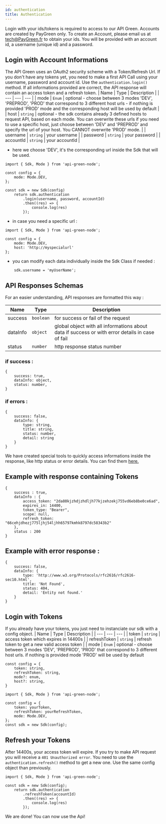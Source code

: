 ```yaml
---
id: authentication
title: Authentication
---
```


Login with your ids/tokens is required to access to our API Green.
Accounts are created by PayGreen only. To create an Account, please email us at tech@PayGreen.fr to obtain your ids. You will be provided with an account id, a username (unique id) and a password.

## Login with Account Informations

The API Green uses an OAuth2 security scheme with a Token/Refresh Url. If you don't have any tokens yet, you need to make a first API Call using your username, password and account id. Use the `authentication.login()` method. If all informations provided are correct, the API response will contain an access token and a refresh token.
| Name | Type | Description |
| --- | --- | --- |
| mode | <code>Enum</code> | optional - choose between 3 modes 'DEV', 'PREPROD', 'PROD' that correspond to 3 different host urls - if nothing is provided 'PROD' mode and the corresponding host will be used by default |
| host | <code>string</code> | optional - the sdk contains already 3 defined hosts to request API, based on each mode. You can overwrite these urls if you need to use a specific host, just choose between 'DEV' and 'PREPROD' and specify the url of your host. You CANNOT overwrite 'PROD' mode. |
| username | <code>string</code> | your username |
| password | <code>string</code> | your password |
| accountId | <code>string</code> | your accountId |

- here we choose 'DEV', it's the corresponding url inside the Sdk that will be used.
```
import { Sdk, Mode } from 'api-green-node';

const config = {
    mode: Mode.DEV,
};

const sdk = new Sdk(config)
    return sdk.authentication
        .login(username, password, accountId)
        .then((res) => {
            console.log(res)
        });
```

- in case you need a specific url : 
```
import { Sdk, Mode } from 'api-green-node';

const config = {
    mode: Mode.DEV,
    host: 'http://myspecialurl'
};
```

-   you can modify each data individually inside the Sdk Class if needed :

```
    sdk.username = 'myUserName';
```

## API Responses Schemas

For an easier understanding, API responses are formatted this way :

| Name     | Type                 | Description                                                                                     |
| -------- | -------------------- | ----------------------------------------------------------------------------------------------- |
| success  | <code>boolean</code> | for success or fail of the request                                                              |
| dataInfo | <code>object</code>  | global object with all informations about data if success or with error details in case of fail |
| status   | <code>number</code>  | http response status number                                                                     |

### if success :

```
{
    success: true,
    dataInfo: object,
    status: number,
}
```

### if errors :

```
{
    success: false,
    dataInfo: {
        type: string,
        title: string,
        status: number,
        detail: string
    }
}
```

We have created special tools to quickly access informations inside the response, like http status or error details. You can find them [here.](tools#handling-api-responses-)

## Example with response containing Tokens

```
{
    success : true,
    dataInfo : {
        access_token: "2da80kjzhdjzhdljh77kjzehzekj755vd6eb8be0ce6ad",
        expires_in: 14400,
        token_type: "Bearer",
        scope: null,
        refresh_token: "66cehjdhezj775ljhj54ljhh65797kmhk8797dc58343b2"
    },
    status : 200
}
```

## Example with error response :

```
{
    success: false,
    dataInfo: {
        type: 'http://www.w3.org/Protocols/rfc2616/rfc2616-sec10.html',
        title: 'Not Found',
        status: 404,
        detail: 'Entity not found.'
    }
}
```

## Login with Tokens

If you already have your tokens, you just need to instanciate our sdk with a config object.
| Name | Type | Description |
| --- | --- | --- |
| token | <code>string</code> | access token which expires in 14400s |
| refreshToken | <code>string</code> | refresh token to get a new valid access token |
| mode | <code>Enum</code> | optional - choose between 3 modes 'DEV', 'PREPROD', 'PROD' that correspond to 3 different host urls. if nothing is provided mode 'PROD' will be used by default

```
const config = {
    token: string,
    refreshToken: string,
    mode?: enum,
    host?: string,
}
```

```
import { Sdk, Mode } from 'api-green-node';

const config = {
    token: yourToken,
    refreshToken: yourRefreshToken,
    mode: Mode.DEV,
};
const sdk = new Sdk(config);
```

## Refresh your Tokens

After 14400s, your access token will expire. If you try to make API request you will receive a `401 Unauthorized error`. You need to use the `authentication.refresh()` method to get a new one. Use the same config object than previously.

```
import { Sdk, Mode } from 'api-green-node';

const sdk = new Sdk(config);
    return sdk.authentication
        .refreshToken(accountId)
        .then((res) => {
            console.log(res)
        });
```

We are done! You can now use the Api!